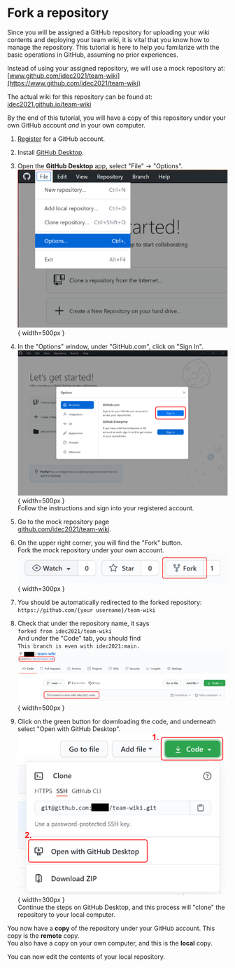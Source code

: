 # Fork a repository

Since you will be assigned a GitHub repository for uploading your wiki contents and deploying your team wiki, it is vital that you know how to manage the repository. This tutorial is here to help you familarize with the basic operations in GitHub, assuming no prior experiences.

Instead of using your assigned repository, we will use a mock repository at:  
[www.github.com/idec2021/team-wiki](https://www.github.com/idec2021/team-wiki)

The actual wiki for this repository can be found at:  
[idec2021.github.io/team-wiki](https://idec2021.github.io/team-wiki)

By the end of this tutorial, you will have a copy of this repository under your own GitHub account _and_ in your own computer.

1. [Register](https://github.com/join?ref_cta=Sign+up&ref_loc=header+logged+out&ref_page=%2F&source=header-home) for a GitHub account.

2. Install [GitHub Desktop](https://desktop.github.com/).

3. Open the **GitHub Desktop** app, select "File" -> "Options".
   ![GitHub Desktop Options](img/instructions_screenshots_gh_desktop_options.png){ width=500px }
4. In the "Options" window, under "GitHub.com", click on "Sign In".
   ![GitHub Desktop Login](img/instructions_screenshots_gh_desktop_login.png){ width=500px }  
    Follow the instructions and sign into your registered account.
5. Go to the mock repository page  
   [github.com/idec2021/team-wiki](https://www.github.com/idec2021/team-wiki).
6. On the upper right corner, you will find the "Fork" button.  
   Fork the mock repository under your own account.  
   ![Fork mock repository](img/tutorial_fork.png){ width=300px }
7. You should be automatically redirected to the forked repository:  
   `https://github.com/{your username}/team-wiki`
8. Check that under the repository name, it says  
    `forked from idec2021/team-wiki`  
    And under the "Code" tab, you should find  
    `This branch is even with idec2021:main.`
   ![Forked mock repository](img/tutorial_forked.png){ width=500px }
9. Click on the green button for downloading the code, and underneath select "Open with GitHub Desktop".  
   ![Clone mock repository](img/tutorial_clone.png){ width=300px }  
   Continue the steps on GitHub Desktop, and this process will "clone" the repository to your local computer.

You now have a **copy** of the repository under your GitHub account. This copy is the **remote** copy.  
You also have a copy on your own computer, and this is the **local** copy.

You can now edit the contents of your local repository.
